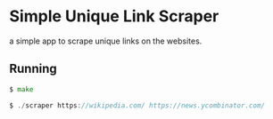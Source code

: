 # Simple Unique Link Scraper

a simple app to scrape unique links on the websites.


## Running

```go
$ make 

$ ./scraper https://wikipedia.com/ https://news.ycombinator.com/
```
